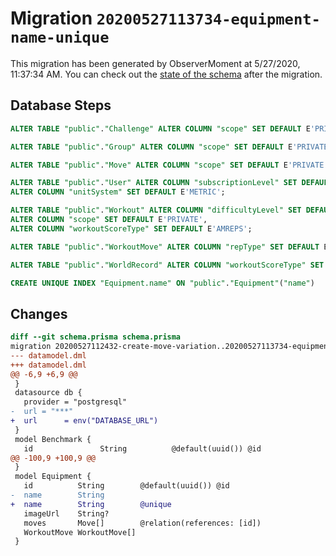# Migration `20200527113734-equipment-name-unique`

This migration has been generated by ObserverMoment at 5/27/2020, 11:37:34 AM.
You can check out the [state of the schema](./schema.prisma) after the migration.

## Database Steps

```sql
ALTER TABLE "public"."Challenge" ALTER COLUMN "scope" SET DEFAULT E'PRIVATE';

ALTER TABLE "public"."Group" ALTER COLUMN "scope" SET DEFAULT E'PRIVATE';

ALTER TABLE "public"."Move" ALTER COLUMN "scope" SET DEFAULT E'PRIVATE';

ALTER TABLE "public"."User" ALTER COLUMN "subscriptionLevel" SET DEFAULT E'FREE',
ALTER COLUMN "unitSystem" SET DEFAULT E'METRIC';

ALTER TABLE "public"."Workout" ALTER COLUMN "difficultyLevel" SET DEFAULT E'ONE',
ALTER COLUMN "scope" SET DEFAULT E'PRIVATE',
ALTER COLUMN "workoutScoreType" SET DEFAULT E'AMREPS';

ALTER TABLE "public"."WorkoutMove" ALTER COLUMN "repType" SET DEFAULT E'REPS';

ALTER TABLE "public"."WorldRecord" ALTER COLUMN "workoutScoreType" SET DEFAULT E'AMREPS';

CREATE UNIQUE INDEX "Equipment.name" ON "public"."Equipment"("name")
```

## Changes

```diff
diff --git schema.prisma schema.prisma
migration 20200527112432-create-move-variation..20200527113734-equipment-name-unique
--- datamodel.dml
+++ datamodel.dml
@@ -6,9 +6,9 @@
 }
 datasource db {
   provider = "postgresql"
-  url = "***"
+  url      = env("DATABASE_URL")
 }
 model Benchmark {
   id               String          @default(uuid()) @id
@@ -100,9 +100,9 @@
 }
 model Equipment {
   id          String        @default(uuid()) @id
-  name        String
+  name        String        @unique
   imageUrl    String?
   moves       Move[]        @relation(references: [id])
   WorkoutMove WorkoutMove[]
 }
```


